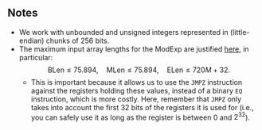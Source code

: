 ## Notes

- We work with unbounded and unsigned integers represented in (little-endian) chunks of $256$ bits.
- The maximum input array lengths for the ModExp are justified [here](https://github.com/0xPolygonHermez/zkevm-rom-internal/issues/43), in particular:
$$\text{BLen} \leq  75.894, \quad \text{MLen} \leq  75.894, \quad \text{ELen} \leq  720M + 32.$$
    - This is important because it allows us to use the `JMPZ` instruction against the registers holding these values, instead of a binary `EQ` instruction, which is more costly. Here, remember that `JMPZ` only takes into account the first $32$ bits of the registers it is used for (i.e., you can safely use it as long as the register is between $0$ and $2^{32}$).